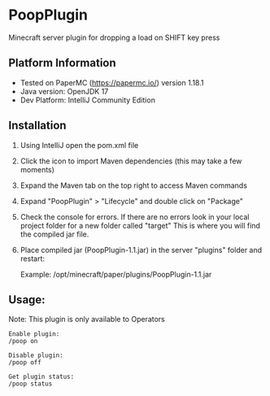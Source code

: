 # PoopPlugin
Minecraft server plugin for dropping a load on SHIFT key press

## Platform Information
- Tested on PaperMC (https://papermc.io/) version 1.18.1
- Java version: OpenJDK 17
- Dev Platform: IntelliJ Community Edition

## Installation
1. Using IntelliJ open the pom.xml file
2. Click the icon to import Maven dependencies (this may take a few moments)
3. Expand the Maven tab on the top right to access Maven commands
4. Expand "PoopPlugin" > "Lifecycle" and double click on "Package"
5. Check the console for errors. If there are no errors look in your local project folder for a new folder called "target" This is where you will find the compiled jar file.
6. Place compiled jar (PoopPlugin-1.1.jar) in the server "plugins" folder and restart:

    
    Example:
    /opt/minecraft/paper/plugins/PoopPlugin-1.1.jar

## Usage:
Note: This plugin is only available to Operators

    Enable plugin: 
    /poop on

    Disable plugin:
    /poop off

    Get plugin status:
    /poop status

